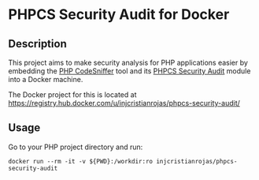 # PHPCS Security Audit for Docker

## Description

This project aims to make security analysis for PHP applications easier by
embedding the [PHP CodeSniffer](https://github.com/squizlabs/PHP_CodeSniffer)
tool and its [PHPCS Security Audit](https://github.com/FloeDesignTechnologies/phpcs-security-audit)
module into a Docker machine.

The Docker project for this is located at
https://registry.hub.docker.com/u/injcristianrojas/phpcs-security-audit/

## Usage

Go to your PHP project directory and run:

```Shell
docker run --rm -it -v ${PWD}:/workdir:ro injcristianrojas/phpcs-security-audit
```
